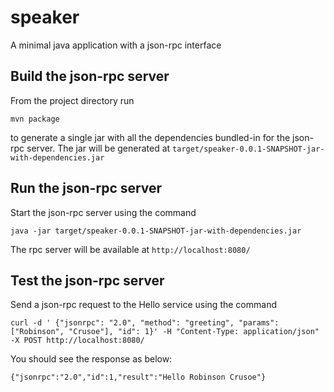 # speaker
A minimal java application with a json-rpc interface

## Build the json-rpc server
From the project directory run 

`mvn package`

to generate a single jar with all the dependencies bundled-in for the json-rpc server. The jar
will be generated at `target/speaker-0.0.1-SNAPSHOT-jar-with-dependencies.jar`

## Run the json-rpc server

Start the json-rpc server using the command

`java -jar target/speaker-0.0.1-SNAPSHOT-jar-with-dependencies.jar`

The rpc server will be available at `http://localhost:8080/`

## Test the json-rpc server

Send a json-rpc request to the Hello service using the command 

`curl -d ' {"jsonrpc": "2.0", "method": "greeting", "params": ["Robinson", "Crusoe"], "id": 1}' -H "Content-Type: application/json" -X POST http://localhost:8080/`

You should see the response as below:

`{"jsonrpc":"2.0","id":1,"result":"Hello Robinson Crusoe"}`






